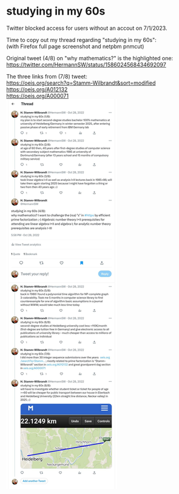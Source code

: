 # studying in my 60s

Twitter blocked access for users without an accout on 7/1/2023.  

Time to copy out my thread regarding "studying in my 60s":  
(with Firefox full page screenshot and netpbm pnmcut)  

Original tweet (4/8) on "why mathematics?" is the highlighted one:  
https://twitter.com/HermannSW/status/1586024568434692097  

The three links from (7/8) tweet:  
https://oeis.org/search?q=Stamm-Wilbrandt&sort=modified  
https://oeis.org/A012132  
https://oeis.org/A000071  
![sim60s.jpg](sim60s.jpg)

